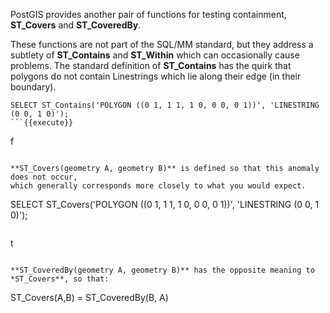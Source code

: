 PostGIS provides another pair of functions for testing containment, **ST_Covers** and **ST_CoveredBy**.

These functions are not part of the SQL/MM standard, but they
address a subtlety of **ST_Contains** and **ST_Within** which can occasionally
cause problems.  The standard definition of **ST_Contains** has the quirk that
polygons do not contain Linestrings which lie along their edge
(in their boundary).

```
SELECT ST_Contains('POLYGON ((0 1, 1 1, 1 0, 0 0, 0 1))', 'LINESTRING (0 0, 1 0)');
```{{execute}}

```
  f
```

**ST_Covers(geometry A, geometry B)** is defined so that this anomaly does not occur,
which generally corresponds more closely to what you would expect.

```
SELECT ST_Covers('POLYGON ((0 1, 1 1, 1 0, 0 0, 0 1))', 'LINESTRING (0 0, 1 0)');
```{{execute}}

```
  t
```

**ST_CoveredBy(geometry A, geometry B)** has the opposite meaning to *ST_Covers**, so that:

```
  ST_Covers(A,B) = ST_CoveredBy(B, A)
```
